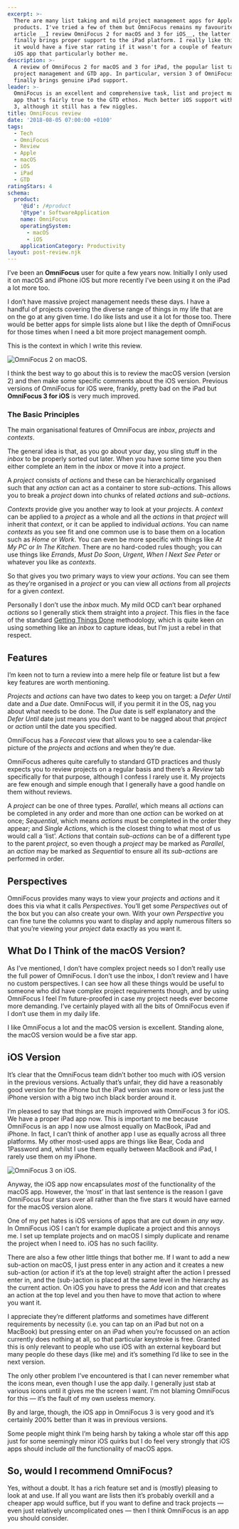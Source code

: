 ```yaml
---
excerpt: >-
  There are many list taking and mild project management apps for Apple
  products. I've tried a few of them but OmniFocus remains my favourite. In this
  article __I review OmniFocus 2 for macOS and 3 for iOS__, the latter of which
  finally brings proper support to the iPad platform. I really like this app and
  it would have a five star rating if it wasn't for a couple of features in the
  iOS app that particularly bother me.
description: >-
  A review of OmniFocus 2 for macOS and 3 for iPad, the popular list taking,
  project management and GTD app. In particular, version 3 of OmniFocus for iOS
  finally brings genuine iPad support.
leader: >-
  OmniFocus is an excellent and comprehensive task, list and project management
  app that's fairly true to the GTD ethos. Much better iOS support with version
  3, although it still has a few niggles.
title: OmniFocus review
date: '2018-08-05 07:00:00 +0100'
tags:
  - Tech
  - OmniFocus
  - Review
  - Apple
  - macOS
  - iOS
  - iPad
  - GTD
ratingStars: 4
schema:
  product:
    '@id': /#product
    '@type': SoftwareApplication
    name: OmniFocus
    operatingSystem:
      - macOS
      - iOS
    applicationCategory: Productivity
layout: post-review.njk
---
```



I’ve been an **OmniFocus** user for quite a few years now. Initially I only used it on macOS and iPhone iOS but more recently I’ve been using it on the iPad a lot more too.

I don’t have massive project management needs these days. I have a handful of projects covering the diverse range of things in my life that are on the go at any given time. I do like lists and use it a lot for those too. There would be better apps for simple lists alone but I like the depth of OmniFocus for those times when I need a bit more project management oomph.

This is the context in which I write this review.

![OmniFocus 2 on macOS.](/assets/images/posts/2018/08/2018-08-05-omnifocus1.jpg "caption=OmniFocus 2 on macOS.|title=OmniFocus 2 on macOS.|@itemprop=image")

I think the best way to go about this is to review the macOS version (version 2) and then make some specific comments about the iOS version. Previous versions of OmniFocus for iOS were, frankly, pretty bad on the iPad but **OmniFocus 3 for iOS** is very much improved.


### The Basic Principles

The main organisational features of OmniFocus are _inbox_, _projects_ and _contexts_.

The general idea is that, as you go about your day, you sling stuff in the _inbox_ to be properly sorted out later. When you have some time you then either complete an item in the _inbox_ or move it into a _project_.

[//]: # (@simpleimg | /assets/images/posts/2018/08/2018-08-05-omnifocus2.png | alt=An OmniFocus action with sub-actions on macOS. | caption=An OmniFocus action with sub-actions on macOS.|title=An OmniFocus action with sub-actions on macOS.|@itemprop=image|class=s50 left )
A _project_ consists of _actions_ and these can be hierarchically organised such that any _action_ can act as a container to store _sub-actions_. This allows you to break a _project_ down into chunks of related _actions_ and _sub-actions_.

_Contexts_ provide give you another way to look at your _projects_. A _context_ can be applied to a _project_ as a whole and all the _actions_ in that _project_ will inherit that _context_, or it can be applied to individual _actions_. You can name _contexts_ as you see fit and one common use is to base them on a location such as _Home_ or _Work_. You can even be more specific with things like _At My PC_ or _In The Kitchen_. There are no hard-coded rules though; you can use things like _Errands_, _Must Do Soon_, _Urgent_, _When I Next See Peter_ or whatever you like as _contexts_.

So that gives you two primary ways to view your _actions_. You can see them as they’re organised in a _project_ or you can view all _actions_ from all _projects_ for a given _context_.

Personally I don’t use the _inbox_ much. My mild OCD can’t bear orphaned _actions_ so I generally stick them straight into a _project_. This flies in the face of the standard [Getting Things Done](https://gettingthingsdone.com/five-steps/) methodology, which is quite keen on using something like an _inbox_ to capture ideas, but I’m just a rebel in that respect.

## Features
I’m keen not to turn a review into a mere help file or feature list but a few key features are worth mentioning.

_Projects_ and _actions_ can have two dates to keep you on target: a _Defer Until_ date and a _Due_ date. OmniFocus will, if you permit it in the OS, nag you about what needs to be done. The _Due_ date is self explanatory and the _Defer Until_ date just means you don’t want to be nagged about that _project_ or _action_ until the date you specified.

OmniFocus has a _Forecast_ view that allows you to see a calendar-like picture of the _projects_ and _actions_ and when they’re due.

OmniFocus adheres quite carefully to standard GTD practices and thusly expects you to review projects on a regular basis and there’s a _Review_ tab specifically for that purpose, although I confess I rarely use it. My projects are few enough and simple enough that I generally have a good handle on them without reviews.

A _project_ can be one of three types. _Parallel_, which means all _actions_ can be completed in any order and more than one _action_ can be worked on at once; _Sequential_, which means _actions_ must be completed in the order they appear; and _Single Actions_, which is the closest thing to what most of us would call a ‘list’. _Actions_ that contain _sub-actions_ can be of a different type to the parent _project_, so even though a _project_ may be marked as _Parallel_, an _action_ may be marked as _Sequential_ to ensure all its _sub-actions_ are performed in order.

## Perspectives
OmniFocus provides many ways to view your _projects_ and _actions_ and it does this via what it calls _Perspectives_. You’ll get some _Perspectives_ out of the box but you can also create your own. With your own _Perspective_ you can fine tune the columns you want to display and apply numerous filters so that you’re viewing your _project_ data exactly as you want it.

## What Do I Think of the macOS Version?
As I’ve mentioned, I don’t have complex project needs so I don’t really use the full power of OmniFocus. I don’t use the inbox, I don’t review and I have no custom perspectives. I can see how all these things would be useful to someone who did have complex project requirements though, and by using OmniFocus I feel I’m future-proofed in case my project needs ever become more demanding. I’ve certainly played with all the bits of OmniFocus even if I don’t use them in my daily life.

I like OmniFocus a lot and the macOS version is excellent. Standing alone, the macOS version would be a five star app.

## iOS Version
It’s clear that the OmniFocus team didn’t bother too much with iOS version in the previous versions. Actually that’s unfair, they did have a reasonably good version for the iPhone but the iPad version was more or less just the iPhone version with a big two inch black border around it.

I’m pleased to say that things are much improved with OmniFocus 3 for iOS. We have a proper iPad app now. This is important to me because OmniFocus is an app I now use almost equally on MacBook, iPad and iPhone. In fact, I can’t think of another app I use as equally across all three platforms. My other most-used apps are things like Bear, Coda and 1Password and, whilst I use them equally between MacBook and iPad, I rarely use them on my iPhone.

![OmniFocus 3 on iOS.](/assets/images/posts/2018/08/2018-08-05-omnifocus3.jpg "caption=OmniFocus 3 on iOS.|title=OmniFocus 3 on iOS.|@itemprop=image")

Anyway, the iOS app now encapsulates _most_ of the functionality of the macOS app. However, the ‘most’ in that last sentence is the reason I gave OmniFocus four stars over all rather than the five stars it would have earned for the macOS version alone.

One of my pet hates is iOS versions of apps that are cut down _in any way_. In OmniFocus iOS I can’t for example duplicate a project and this annoys me. I set up template projects and on macOS I simply duplicate and rename the project when I need to. iOS has no such facility.

There are also a few other little things that bother me. If I want to add a new sub-action on macOS, I just press enter in any action and it creates a new sub-action (or action if it’s at the top level) straight after the action I pressed enter in, and the (sub-)action is placed at the same level in the hierarchy as the current action. On iOS you have to press the _Add_ icon and that creates an action at the top level and you then have to move that action to where you want it.

I appreciate they’re different platforms and sometimes have different requirements by necessity (i.e. you can tap on an iPad but not on a MacBook) but pressing enter on an iPad when you’re focussed on an action currently does nothing at all, so that particular keystroke is free. Granted this is only relevant to people who use iOS with an external keyboard but many people do these days (like me) and it’s something I’d like to see in the next version.

The only other problem I’ve encountered is that I can never remember what the icons mean, even though I use the app daily. I generally just stab at various icons until it gives me the screen I want. I’m not blaming OmniFocus for this — it’s the fault of my own useless memory.

By and large, though, the iOS app in OmniFocus 3 is very good and it’s certainly 200% better than it was in previous versions.

Some people might think I’m being harsh by taking a whole star off this app just for some seemingly minor iOS quirks but I do feel very strongly that iOS apps should include _all_ the functionality of macOS apps.

## So, would I recommend OmniFocus?
Yes, without a doubt. It has a rich feature set and is (mostly) pleasing to look at and use. If all you want are lists then it’s probably overkill and a cheaper app would suffice, but if you want to define and track projects — even just relatively uncomplicated ones — then I think OmniFocus is an app you should consider. 

 

